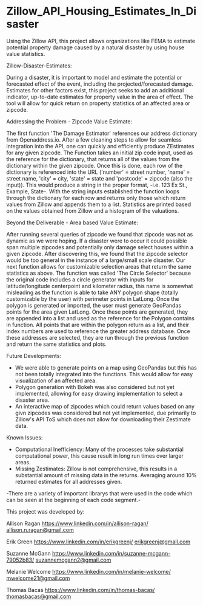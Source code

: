 # Zillow_API_Housing_Estimates_In_Disaster
Using the Zillow API, this project allows organizations like FEMA to estimate potential property damage caused by a natural disaster by using house value statistics.

Zillow-Disaster-Estimates:

During a disaster, it is important to model and estimate the potential or forecasted effect of the event, including the projected/forecasted damage. Estimates for other factors exist, this project seeks to add an additional indicator, up-to-date estimates for property value in the area of effect. The tool will allow for quick return on property statistics of an affected area or zipcode.

Addressing the Problem - Zipcode Value Estimate:

The first function 'The Damage Estimator' references our address dictionary from Openaddress.io. After a few cleaning steps to allow for seamless integration into the API, one can quickly and efficiently produce ZEstimates for any given zipcode. The Function takes an initial zip code input, used as the reference for the dictionary, that returns all of the values from the dictionary within the given zipcode. Once this is done, each row of the dictionary is referenced into the URL ('number' = street number, 'name' = street name, 'city' = city, 'state' = state and 'postcode' = zipcode (also the input)). This would produce a string in the proper format, -i.e. 123 Ex St., Example, State-. With the string inputs established the function loops through the dictionary for each row and returns only those which return values from Zillow and appends them to a list. Statistics are printed based on the values obtained from Zillow and a histogram of the valuations.

Beyond the Deliverable - Area based Value Estimate:

After running several queries of zipcode we found that zipcode was not as dynamic as we were hoping. If a disaster were to occur it could possible span multiple zipcodes and potentially only damage select houses within a given zipcode. After discovering this, we found that the zipcode selector would be too general in the instance of a large/small scale disaster. Our next function allows for customizable selection areas that return the same statistics as above. The function was called 'The Circle Selector' because the original code includes a circle generator with inputs for latitude/longitude centerpoint and kilometer radius, this name is somewhat misleading as the function is able to take ANY polygon shape (totally customizable by the user) with perimeter points in LatLong. Once the polygon is generated or imported, the user must generate GeoPandas points for the area given LatLong. Once these points are generated, they are appended into a list and used as the reference for the Polygon contains in function. All points that are within the polygon return as a list, and their index numbers are used to reference the greater address database. Once these addresses are selected, they are run through the previous function and return the same statistics and plots.

Future Developments:

- We were able to generate points on a map using GeoPandas but this has not been totally integrated into the functions. This would allow for easy visualization of an affected area.
- Polygon generation with Bokeh was also considered but not yet implemented, allowing for easy drawing implementation to select a disaster area.
- An interactive map of zipcodes which could return values based on any givn zipcodes was considered but not yet implemented, due primarily to Zillow's API ToS which does not allow for downloading their Zestimate data.

Known Issues:

- Computational Inefficiency: Many of the processes take substantial computational power, this cause result in long run times over larger areas.
- Missing Zestimates: Zillow is not comprehensive, this results in a substantial amount of missing data in the returns. Averaging around 10% returned estimates for all addresses given.

-There are a variety of important librarys that were used in the code which can be seen at the beginning of each code segment.-

This project was developed by:

Allison Ragan https://www.linkedin.com/in/allison-ragan/ allison.n.ragan@gmail.com

Erik Green https://www.linkedin.com/in/erikgreenj/ erikgreenj@gmail.com

Suzanne McGann https://www.linkedin.com/in/suzanne-mcgann-79052b83/ suzannemcgann2@gmail.com

Melanie Welcome https://www.linkedin.com/in/melanie-welcome/ mwelcome21@gmail.com

Thomas Bacas https://www.linkedin.com/in/thomas-bacas/ thomasbacas@gmail.com
